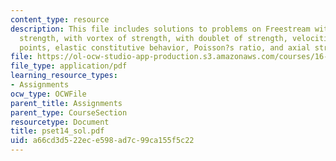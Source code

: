 ```yaml
---
content_type: resource
description: This file includes solutions to problems on Freestream with source of
  strength, with vortex of strength, with doublet of strength, velocities at different
  points, elastic constitutive behavior, Poisson?s ratio, and axial strain.
file: https://ol-ocw-studio-app-production.s3.amazonaws.com/courses/16-01-unified-engineering-i-ii-iii-iv-fall-2005-spring-2006/a66cd3d522ece598ad7c99ca155f5c22_pset14_sol.pdf
file_type: application/pdf
learning_resource_types:
- Assignments
ocw_type: OCWFile
parent_title: Assignments
parent_type: CourseSection
resourcetype: Document
title: pset14_sol.pdf
uid: a66cd3d5-22ec-e598-ad7c-99ca155f5c22
---
```

